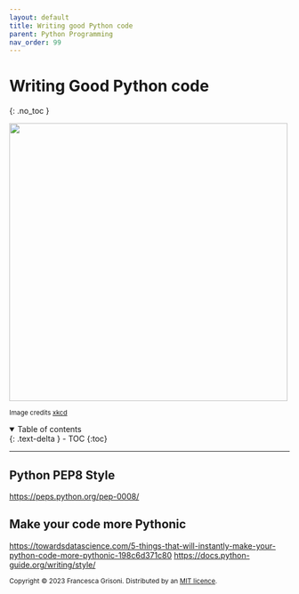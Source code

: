 ```yaml
---
layout: default
title: Writing good Python code
parent: Python Programming
nav_order: 99
---
```


# Writing Good Python code
{: .no_toc }


<img src="https://www.explainxkcd.com/wiki/images/0/06/bad_code.png" width=500>

<sup>Image credits [xkcd](https://www.explainxkcd.com/wiki/index.php/1926:_Bad_Code)</sup>

<details open markdown="block">
  <summary>
    Table of contents
  </summary>
  {: .text-delta }
- TOC
{:toc}
</details>

---

## Python PEP8 Style

https://peps.python.org/pep-0008/


## Make your code more Pythonic
https://towardsdatascience.com/5-things-that-will-instantly-make-your-python-code-more-pythonic-198c6d371c80
https://docs.python-guide.org/writing/style/

<sub>Copyright &copy; 2023 Francesca Grisoni. Distributed by an [MIT licence](LICENSE).</sub>
